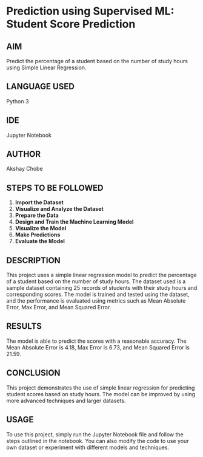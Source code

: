 # Prediction using Supervised ML: Student Score Prediction

## AIM

Predict the percentage of a student based on the number of study hours using Simple Linear Regression.

## LANGUAGE USED

Python 3

## IDE

Jupyter Notebook

## AUTHOR

Akshay Chobe

## STEPS TO BE FOLLOWED

1. **Import the Dataset**
2. **Visualize and Analyze the Dataset**
3. **Prepare the Data**
4. **Design and Train the Machine Learning Model**
5. **Visualize the Model**
6. **Make Predictions**
7. **Evaluate the Model**

## DESCRIPTION

This project uses a simple linear regression model to predict the percentage of a student based on the number of study hours. The dataset used is a sample dataset containing 25 records of students with their study hours and corresponding scores. The model is trained and tested using the dataset, and the performance is evaluated using metrics such as Mean Absolute Error, Max Error, and Mean Squared Error.

## RESULTS

The model is able to predict the scores with a reasonable accuracy. The Mean Absolute Error is 4.18, Max Error is 6.73, and Mean Squared Error is 21.59.

## CONCLUSION

This project demonstrates the use of simple linear regression for predicting student scores based on study hours. The model can be improved by using more advanced techniques and larger datasets.

## USAGE

To use this project, simply run the Jupyter Notebook file and follow the steps outlined in the notebook. You can also modify the code to use your own dataset or experiment with different models and techniques.
